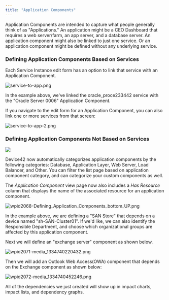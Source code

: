 ```yaml
---
title: "Application Components"
---
```


Application Components are intended to capture what people generally think of as "Applications." An application might be a CEO Dashboard that requires a web server/farm, an app server, and a database server. An application component might also be linked to just one service. Or an application component might be defined without any underlying service.

### Defining Application Components Based on Services

Each Service Instance edit form has an option to link that service with an Application Component.

![service-to-app.png](/assets/images/service-to-app.png)

In the example above, we've linked the oracle\_proce233442 service with the "Oracle Server 0006" Application Component.

If you navigate to the edit form for an Application Component, you can also link one or more services from that screen:

![service-to-app-2.png](/assets/images/service-to-app-2.png)

### Defining Application Components Not Based on Services

![](/assets/images/Application-Component-View-List.png)

Device42 now automatically categorizes application components by the following categories: Database, Application Layer, Web Server, Load Balancer, and Other. You can filter the list page based on application component category, and can categorize your custom components as well.

The _Application Component_ view page now also includes a _Has Resource_ column that displays the name of the associated resource for an application component.

![wpid2068-Defining_Application_Components_bottom_UP.png](/assets/images/wpid2068-Defining_Application_Components_bottom_UP.png)

In the example above, we are defining a "SAN Store" that depends on a device named "sh-SAN-Cluster01". If we'd like, we can also identify the Responsible Department, and choose which organizational groups are affected by this application component.

Next we will define an "exchange server" component as shown below.

![wpid2071-media_1334740220432.png](/assets/images/wpid2071-media_1334740220432.png)

Then we will add an Outlook Web Access(OWA) component that depends on the Exchange component as shown below:

![wpid2072-media_1334740452246.png](/assets/images/wpid2072-media_1334740452246.png)

All of the dependencies we just created will show up in impact charts, impact lists, and dependency graphs.
